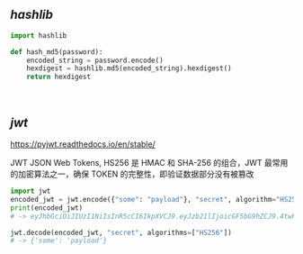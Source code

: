 

## _hashlib_


```python
import hashlib

def hash_md5(password):
    encoded_string = password.encode()
    hexdigest = hashlib.md5(encoded_string).hexdigest()
    return hexdigest
```




</br>

## _jwt_

https://pyjwt.readthedocs.io/en/stable/

JWT JSON Web Tokens, HS256 是 HMAC 和 SHA-256 的组合，JWT 最常用的加密算法之一，确保 TOKEN 的完整性，即验证数据部分没有被篡改

```python
import jwt
encoded_jwt = jwt.encode({"some": "payload"}, "secret", algorithm="HS256")
print(encoded_jwt)
# -> eyJhbGciOiJIUzI1NiIsInR5cCI6IkpXVCJ9.eyJzb21lIjoicGF5bG9hZCJ9.4twFt5NiznN84AWoo1d7KO1T_yoc0Z6XOpOVswacPZg

jwt.decode(encoded_jwt, "secret", algorithms=["HS256"])
# -> {'some': 'payload'}
```